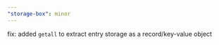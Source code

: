 ```yaml
---
"storage-box": minor
---
```


fix: added `getall` to extract entry storage as a record/key-value object
